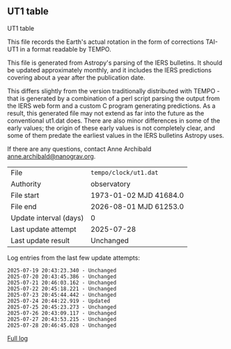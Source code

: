 
## UT1 table

UT1 table

This file records the Earth's actual rotation in the form of
corrections TAI-UT1 in a format readable by TEMPO.

This file is generated from Astropy's parsing of the IERS
bulletins. It should be updated approximately monthly, and it
includes the IERS predictions covering about a year after the
publication date.

This differs slightly from the version traditionally distributed
with TEMPO - that is generated by a combination of a perl script
parsing the output from the IERS web form and a custom C program
generating predictions. As a result, this generated file may not
extend as far into the future as the conventional ut1.dat does.
There are also minor differences in some of the early values; the
origin of these early values is not completely clear, and some of
them predate the earliest values in the IERS bulletins Astropy uses.

If there are any questions, contact Anne Archibald
<anne.archibald@nanograv.org>.

|     |     |
|:--- |:--- |
| File | `tempo/clock/ut1.dat` |
| Authority | observatory |
| File start | 1973-01-02 MJD 41684.0 |
| File end | 2026-08-01 MJD 61253.0 |
| Update interval (days) | 0 |
| Last update attempt | 2025-07-28 |
| Last update result | Unchanged |

Log entries from the last few update attempts:
```
2025-07-19 20:43:23.340 - Unchanged
2025-07-20 20:43:45.386 - Unchanged
2025-07-21 20:46:03.162 - Unchanged
2025-07-22 20:45:18.221 - Unchanged
2025-07-23 20:45:44.442 - Unchanged
2025-07-24 20:44:22.919 - Updated
2025-07-25 20:45:23.273 - Unchanged
2025-07-26 20:43:09.117 - Unchanged
2025-07-27 20:43:53.215 - Unchanged
2025-07-28 20:46:45.028 - Unchanged
```
[Full log](https://raw.githubusercontent.com/ipta/pulsar-clock-corrections/main/log/tempo/clock/ut1.dat.log)
